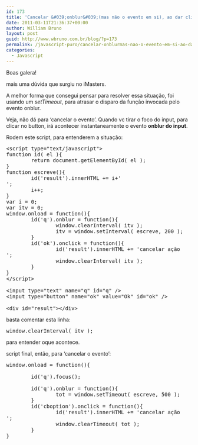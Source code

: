 ```yaml
---
id: 173
title: 'Cancelar &#039;onblur&#039;(mas não o evento em si), ao dar click em outro elemento'
date: 2011-03-11T21:36:37+00:00
author: William Bruno
layout: post
guid: http://www.wbruno.com.br/blog/?p=173
permalink: /javascript-puro/cancelar-onblurmas-nao-o-evento-em-si-ao-dar-click-em-outro-elemento/
categories:
  - Javascript
---
```

Boas galera!

mais uma dúvida que surgiu no iMasters.

A melhor forma que consegui pensar para resolver essa situação, foi usando um <cite>setTimeout</cite>, para atrasar o disparo da função invocada pelo evento onblur.
  
Veja, não dá para &#8216;cancelar o evento&#8217;. Quando vc tirar o foco do input, para clicar no button, irá acontecer instantaneamente o evento **onblur do input**.

Rodem este script, para entenderem a situação:

<pre name="code" class="javascript">&lt;script type="text/javascript"&gt;
function id( el ){
        return document.getElementById( el );
}
function escreve(){
        id('result').innerHTML += i+'<br />';
        i++;
}
var i = 0;
var itv = 0;
window.onload = function(){
        id('q').onblur = function(){
                window.clearInterval( itv );
                itv = window.setInterval( escreve, 200 );
        }
        id('ok').onclick = function(){
                id('result').innerHTML += 'cancelar ação<br />';
                window.clearInterval( itv );
        }
}
&lt;/script&gt;

&lt;input type="text" name="q" id="q" /&gt;
&lt;input type="button" name="ok" value="Ok" id="ok" /&gt;

&lt;div id="result"&gt;&lt;/div&gt;
</pre>

basta comentar esta linha:

<pre name="code" class="javascript">window.clearInterval( itv );</pre>

para entender oque acontece.

script final, então, para &#8216;cancelar o evento&#8217;:

<pre name="code" class="javascript">window.onload = function(){

        id('q').focus();

        id('q').onblur = function(){
                tot = window.setTimeout( escreve, 500 );
        }
        id('cboption').onclick = function(){
                id('result').innerHTML += 'cancelar ação<br />';
                window.clearTimeout( tot );
        }
}</pre>